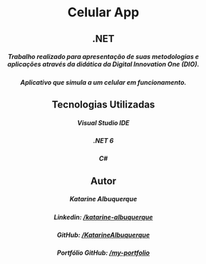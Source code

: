 <div align="center">

# Celular App
## .NET

##### Trabalho realizado para apresentação de suas metodologias e aplicações através da didática da Digital Innovation One (DIO).

##### Aplicativo que simula a um celular em funcionamento.

## Tecnologias Utilizadas

##### Visual Studio IDE
##### .NET 6
##### C#

## Autor
##### Katarine Albuquerque
##### Linkedin: <a href="https://www.linkedin.com/in/katarine-albuquerque/">/katarine-albuquerque</a>
##### GitHub: <a href="https://github.com/KatarineAlbuquerque">/KatarineAlbuquerque</a>
##### Portfólio GitHub: <a href="https://github.com/KatarineAlbuquerque/my-portfolio">/my-portfolio</a>

</div>
